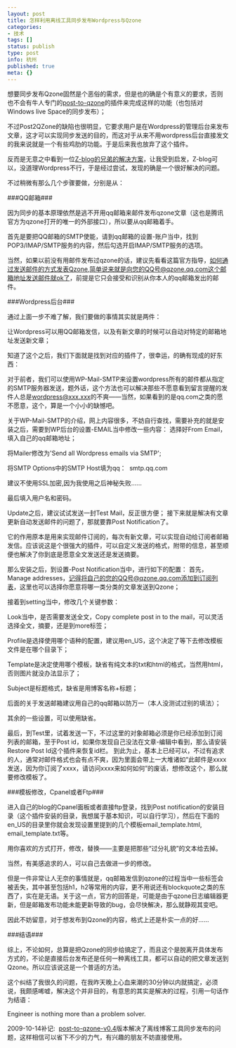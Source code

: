 ```yaml
---
layout: post
title: 怎样利用离线工具同步发布Wordpress与Qzone
categories:
- 技术
tags: []
status: publish
type: post
info: 杭州
published: true
meta: {}
---
```

想要同步发布Qzone固然是个恶俗的需求，但是也的确是个有意义的要求，否则也不会有牛人专门的[post-to-qzone](http://liguangming.com/view/783)的插件来完成这样的功能（也包括对Windows live Space的同步发布）；

不过Post2QZone的缺陷也很明显，它要求用户是在Wordpress的管理后台来发布文章，这才可以实现同步发送的目的，而这对于从来不用wordpress后台直接发文的我来说就是一个有些鸡肋的功能。于是后来我也放弃了这个插件。

反而是无意之中看到一位[Z-blog的兄弟的解决方案](http://www.xiaoxiaozhu.cn/post/mail-blogger-livespace-qzone.html)，让我受到启发，Z-blog可以，没道理Wordpress不行，于是经过尝试，发现的确是一个很好解决的问题。

不过稍微有那么几个步骤要做，分别是从：


###QQ邮箱###

因为同步的基本原理依然是逃不开用qq邮箱来邮件发布qzone文章（这也是腾讯官方为qzone打开的唯一的外部接口），所以要从qq邮箱着手。

首先是要把QQ邮箱的SMTP使能，请到qq邮箱的设置-账户当中，找到POP3/IMAP/SMTP服务的内容，然后勾选开启IMAP/SMTP服务的选项。

当然，如果以前没有用邮件发布过qzone的话，建议先看看这篇官方指导，[如何通过发送邮件的方式发表Qzone](http://service.mail.qq.com/cgi-bin/help?subtype=1&&id=23&&no=242),简单说来就是向您的QQ号@qzone.qq.com这个邮箱地址发送邮件就ok了，前提是它只会接受和识别从你本人的qq邮箱发出的邮件。

###Wordpress后台###

通过上面一步不难了解，我们要做的事情其实就是两件：

让Wordpress可以用QQ邮箱发信，以及有新文章的时候可以自动对特定的邮箱地址发送新文章；

知道了这个之后，我们下面就是找到对应的插件了，很幸运，的确有现成的好东西：

对于前者，我们可以使用WP-Mail-SMTP来设置wordpress所有的邮件都从指定的SMTP服务器发送，题外话，这个方法也可以解决那些不愿意看到留言提醒的发件人总是[wordpress@xxx.xxx](mailto:wordpress@xxx.xxx)的不爽——当然，如果看到的是qq.com之类的愿不愿意，这个，算是一个小小的缺憾吧。

关于WP-Mail-SMTP的介绍，网上内容很多，不妨自行查找，需要补充的就是安装之后，需要到WP后台的设置-EMAIL当中修改一些内容：
选择好From Email，填入自己的qq邮箱地址；

将Mailer修改为&#039;Send all Wordpress emails via SMTP&#039;;

将SMTP Options中的SMTP Host填为qq：  smtp.qq.com

建议不使用SSL加密,因为我使用之后神秘失败……

最后填入用户名和密码。

Update之后，建议试试发送一封Test Mail，反正很方便；
接下来就是解决有文章更新自动发送邮件的问题了，那就要靠Post Notification了。

它的作用原本是用来实现邮件订阅的，每次有新文章，可以实现自动给订阅者邮箱发信。应该说这是个很强大的插件，可以自定义发送的格式，附带的信息，甚至顺便也解决了你到底是愿意全文发送还是发送摘要。

那么安装之后，到设置-Post Notification当中，进行如下的配置：
首先， Manage addresses，记得将自己的您的QQ号@qzone.qq.com添加到订阅列表，这里也可以选择你愿意将哪一类分类的文章发送到Qzone；

接着到setting当中，修改几个关键参数：

Look当中，是否需要发送全文，Copy complete post in to the mail，可以灵活选择全文，摘要，还是到more标签；

Profile是选择使用哪个语种的配置，建议用en_US，这个决定了等下去修改模板文件是在哪个目录下；

Template是决定使用哪个模板，缺省有纯文本的txt和html的格式，当然用html，否则图片就没办法显示了；

Subject是标题格式，缺省是用博客名称+标题；

后面的关于发送邮箱建议用自己的qq邮箱以防万一（本人没测试过别的填法）；

其余的一些设置，可以使用缺省。

最后，到Test里，试着发送一下，不过这里的对象邮箱必须是你已经添加到订阅列表的邮箱，至于Post id，如果你发现自己没法在文章-编辑中看到，那么请安装Restore Post Id这个插件来恢复id栏。
到此为止，基本上已经可以，不过有追求的人，通常对邮件格式也会有点不爽，因为里面会带上一大堆诸如“此邮件是xxxx发送，因为你订阅了xxxx，请访问xxxx来如何如何”的废话，想修改这个，那么就要修改模板了。

###模板修改，Cpanel或者Ftp###

进入自己的blog的Cpanel面板或者直接ftp登录，找到Post notification的安装目录（这个插件安装的目录，我想属于基本知识，可以自行学习），然后在下面的en_US的目录里你就会发现设置里提到的几个模板email_template.html, email_template.txt等。

用你喜欢的方式打开，修改，替换——主要是把那些“过分礼貌”的文本给去掉。

当然，有美感追求的人，可以自己去做进一步的修改。

但是一件非常让人无奈的事情就是，qq邮箱发信到qzone的过程当中一些标签会被丢失，其中甚至包括h1，h2等常用的内容，更不用说还有blockquote之类的东西了，实在是无语。关于这一点，官方的回答是，可能是由于qzone日志编辑器更新，但是邮箱发布功能未能更新导致的bug，会尽快解决，那么就静观其变吧。

因此不妨留意，对于想发布到Qzone的内容，格式上还是朴实一点的好……

###结语###

综上，不论如何，总算是把Qzone的同步给搞定了，而且这个是脱离开具体发布方式的，不论是直接后台发布还是任何一种离线工具，都可以自动的把文章发送到Qzone。所以应该说这是一个普适的方法。

这个纠结了我很久的问题，在我昨天晚上心血来潮的30分钟以内就搞定，必须说，我颇感唏嘘，解决这个并非目的，有意思的其实是解决的过程，引用一句话作为结语：

Engineer is nothing more than a problem solver.

2009-10-14补记:  [post-to-qzone-v0.4](http://liguangming.com/view/783)版本解决了离线博客工具同步发布的问题，这样相信可以省下不少的力气，有兴趣的朋友不妨直接使用。
